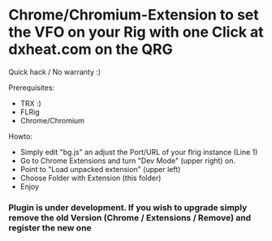 # Chrome/Chromium-Extension to set the VFO on your Rig with one Click at dxheat.com on the QRG

Quick hack / No warranty :)

Prerequisites:
* TRX :)
* FLRig
* Chrome/Chromium

Howto:
* Simply edit "bg.js" an adjust the Port/URL of your flrig instance (Line 1)
* Go to Chrome Extensions and turn "Dev Mode" (upper right) on.
* Point to "Load unpacked extension" (upper left)
* Choose Folder with Extension (this folder)
* Enjoy

### Plugin is under development. If you wish to upgrade simply **remove** the old Version (Chrome / Extensions / Remove) and register the new one
